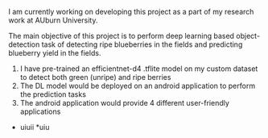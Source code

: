 I am currently working on developing this project as a part of my research work at AUburn University.

The main objective of this project is to perform deep learning based object-detection task of detecting ripe blueberries in the fields and predicting blueberry yield in the fields.

1. I have pre-trained an efficientnet-d4 .tflite model on my custom dataset to detect both green (unripe) and ripe berries
2. The DL model would be deployed on an android application to perform the prediction tasks
3. The android application would provide 4 different user-friendly applications

* uiuii
 *uiu
